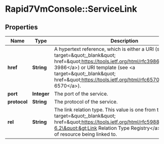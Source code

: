 # Rapid7VmConsole::ServiceLink

## Properties
Name | Type | Description | Notes
------------ | ------------- | ------------- | -------------
**href** | **String** | A hypertext reference, which is either a URI (see &lt;a target&#x3D;\&quot;_blank\&quot; href&#x3D;\&quot;https://tools.ietf.org/html/rfc3986\&quot;&gt;RFC 3986&lt;/a&gt;) or URI template (see &lt;a target&#x3D;\&quot;_blank\&quot; href&#x3D;\&quot;https://tools.ietf.org/html/rfc6570\&quot;&gt;RFC 6570&lt;/a&gt;).  | [optional] 
**port** | **Integer** | The port of the service. | [optional] 
**protocol** | **String** | The protocol of the service. | [optional] 
**rel** | **String** | The link relation type. This value is one from the &lt;a target&#x3D;\&quot;_blank\&quot; href&#x3D;\&quot;https://tools.ietf.org/html/rfc5988#section-6.2\&quot;&gt;Link Relation Type Registry&lt;/a&gt; or is the type of resource being linked to. | [optional] 


